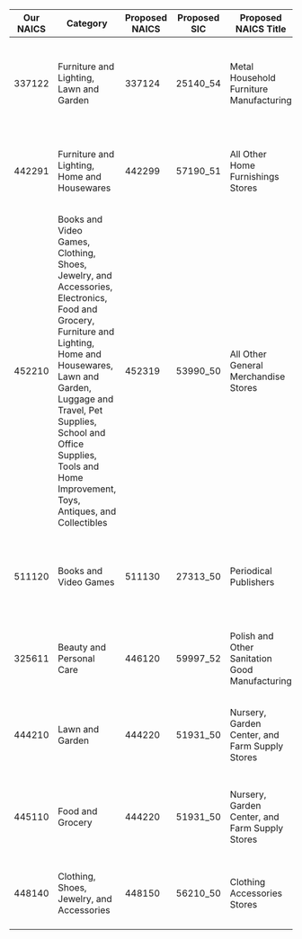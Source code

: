 
| Our NAICS | Category                                                                                                                                                                                                                                                                                  | Proposed NAICS | Proposed SIC | Proposed NAICS Title                           | Proposed SIC Description                                                                                                                                                                  |
| --------- | ----------------------------------------------------------------------------------------------------------------------------------------------------------------------------------------------------------------------------------------------------------------------------------------- | -------------- | ------------ | ---------------------------------------------- | ----------------------------------------------------------------------------------------------------------------------------------------------------------------------------------------- |
| 337122    | Furniture and Lighting, Lawn and Garden                                                                                                                                                                                                                                                   | 337124         | 25140_54     | Metal Household Furniture Manufacturing        | "com.cna_SICDescription": "FABRICATED METAL PRODUCTS MFG FURNITURE-PARTS & COMPONENTS",<br><br>"com.cna_SICCategory": "Furniture and Fixtures",                                           |
| 442291    | Furniture and Lighting, Home and Housewares                                                                                                                                                                                                                                               | 442299         | 57190_51     | All Other Home Furnishings Stores              | "com.cna_SICDescription": "BATH & KITCHEN ACCESSORIES STORE",<br><br>"com.cna_SICCategory": "Furniture and Homefurnishings Stores",                                                       |
| 452210    | Books and Video Games, Clothing, Shoes, Jewelry, and Accessories, Electronics, Food and Grocery, Furniture and Lighting, Home and Housewares, Lawn and Garden, Luggage and Travel, Pet Supplies, School and Office Supplies, Tools and Home Improvement, Toys, Antiques, and Collectibles | 452319         | 53990_50     | All Other General Merchandise Stores           | "com.cna_SICDescription": "GENERAL MERCHANDISE STORE",<br><br>"com.cna_SICCategory": "General Merchandise Stores",                                                                        |
| 511120    | Books and Video Games                                                                                                                                                                                                                                                                     | 511130         | 27313_50     | Periodical Publishers                          | "com.cna_SICDescription": "PUBLISHERS - INCLUDING PRINTING",<br>                "com.cna_SICCategory": "Printing and Publishing",](<Periodicals: Publishing, or Publishing and Printing>) |
| 325611    | Beauty and Personal Care                                                                                                                                                                                                                                                                  | 446120         | 59997_52     | Polish and Other Sanitation Good Manufacturing | "com.cna_SICDescription": "BARBER, BEAUTY SUPPLIES-RETAIL",<br><br>"com.cna_SICCategory": "Miscellaneous Retail",                                                                         |
| 444210    | Lawn and Garden                                                                                                                                                                                                                                                                           | 444220         | 51931_50     | Nursery, Garden Center, and Farm Supply Stores | "com.cna_SICDescription": "NURSERY-GARDEN DISTRIBUTORS",<br><br>"com.cna_SICCategory": "Wholesale Trade-Nondurable Goods",                                                                |
| 445110    | Food and Grocery                                                                                                                                                                                                                                                                          | 444220         | 51931_50     | Nursery, Garden Center, and Farm Supply Stores | "com.cna_SICDescription": "NURSERY-GARDEN DISTRIBUTORS",<br><br>"com.cna_SICCategory": "Wholesale Trade-Nondurable Goods",                                                                |
| 448140    | Clothing, Shoes, Jewelry, and Accessories                                                                                                                                                                                                                                                 | 448150         | 56210_50     | Clothing Accessories Stores                    | "com.cna_SICDescription": "BRIDAL SHOPS",<br><br>"com.cna_SICCategory": "Apparel and Accessory Stores",                                                                                   |